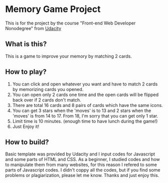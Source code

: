# Memory Game Project

This is for the project by the course "Front-end Web Developer Nonodegree" from [Udacity](www.Udacity.com)

## What is this?

This is a game to improve your memory by matching 2 cards.


## How to play?

1. You can click and open whatever you want and have to match 2 cards by memorizing cards you opened.
2. You can open only 2 cards one time and the open cards will
be flipped back over if 2 cards don't match.
3. There are total 16 cards and 8 pairs of cards which have the same icons.
4. You can get 3 stars when the 'moves' is to 13 and 2 stars when the 'moves' is from 14 to 17. From 18, I'm sorry that you can get only 1 star.
5. Limit time is 10 minutes. (enough time to have lunch during the game!)
6. Just Enjoy it!


## How to build?

Basic template was provided by Udacity and I input codes for Javascript and some parts of HTML and CSS. As a beginner, I studied codes and how to manipulate them from many websites, for this reason I refered to some parts of Javascript codes. I didn't coppy all the codes, but if you find some problems or plagiarization, please let me know.
Thanks and just enjoy this.